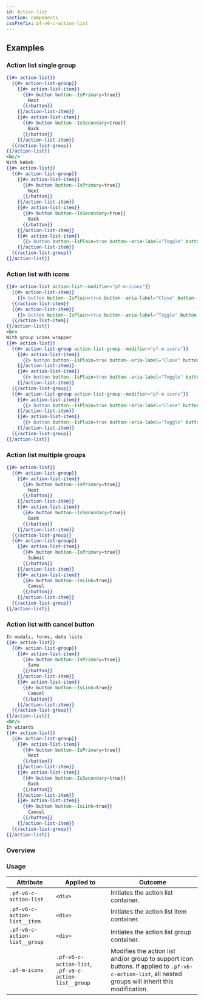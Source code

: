 ```yaml
---
id: Action list
section: components
cssPrefix: pf-v6-c-action-list
---
```


## Examples

### Action list single group

```hbs
{{#> action-list}}
  {{#> action-list-group}}
    {{#> action-list-item}}
      {{#> button button--IsPrimary=true}}
        Next
      {{/button}}
    {{/action-list-item}}
    {{#> action-list-item}}
      {{#> button button--IsSecondary=true}}
        Back
      {{/button}}
    {{/action-list-item}}
  {{/action-list-group}}
{{/action-list}}
<br/>
With kebab
{{#> action-list}}
  {{#> action-list-group}}
    {{#> action-list-item}}
      {{#> button button--IsPrimary=true}}
        Next
      {{/button}}
    {{/action-list-item}}
    {{#> action-list-item}}
      {{#> button button--IsSecondary=true}}
        Back
      {{/button}}
    {{/action-list-item}}
    {{#> action-list-item}}
      {{> button button--IsPlain=true button--aria-label="Toggle" button--IsIcon=true button--icon="ellipsis-v"}}
    {{/action-list-item}}
  {{/action-list-group}}
{{/action-list}}
```

### Action list with icons

```hbs
{{#> action-list action-list--modifier="pf-m-icons"}}
  {{#> action-list-item}}
    {{> button button--IsPlain=true button--aria-label="Close" button--IsIcon=true button--icon="times"}}
  {{/action-list-item}}
  {{#> action-list-item}}
    {{> button button--IsPlain=true button--aria-label="Toggle" button--IsIcon=true button--icon="check"}}
  {{/action-list-item}}
{{/action-list}}
<br>
With group icons wrapper
{{#> action-list}}
  {{#> action-list-group action-list-group--modifier="pf-m-icons"}}
    {{#> action-list-item}}
      {{> button button--IsPlain=true button--aria-label="Close" button--icon="times"}}
    {{/action-list-item}}
    {{#> action-list-item}}
      {{> button button--IsPlain=true button--aria-label="Toggle" button--IsIcon=true button--icon="check"}}
    {{/action-list-item}}
  {{/action-list-group}}
  {{#> action-list-group action-list-group--modifier="pf-m-icons"}}
    {{#> action-list-item}}
      {{> button button--IsPlain=true button--aria-label="Close" button--IsIcon=true button--icon="times"}}
    {{/action-list-item}}
    {{#> action-list-item}}
      {{> button button--IsPlain=true button--aria-label="Toggle" button--IsIcon=true button--icon="check"}}
    {{/action-list-item}}
  {{/action-list-group}}
{{/action-list}}
```

### Action list multiple groups

```hbs
{{#> action-list}}
  {{#> action-list-group}}
    {{#> action-list-item}}
      {{#> button button--IsPrimary=true}}
        Next
      {{/button}}
    {{/action-list-item}}
    {{#> action-list-item}}
      {{#> button button--IsSecondary=true}}
        Back
      {{/button}}
    {{/action-list-item}}
  {{/action-list-group}}
  {{#> action-list-group}}
    {{#> action-list-item}}
      {{#> button button--IsPrimary=true}}
        Submit
      {{/button}}
    {{/action-list-item}}
    {{#> action-list-item}}
      {{#> button button--IsLink=true}}
        Cancel
      {{/button}}
    {{/action-list-item}}
  {{/action-list-group}}
{{/action-list}}
```

### Action list with cancel button

```hbs
In modals, forms, data lists
{{#> action-list}}
  {{#> action-list-group}}
    {{#> action-list-item}}
      {{#> button button--IsPrimary=true}}
        Save
      {{/button}}
    {{/action-list-item}}
    {{#> action-list-item}}
      {{#> button button--IsLink=true}}
        Cancel
      {{/button}}
    {{/action-list-item}}
  {{/action-list-group}}
{{/action-list}}
<br/>
In wizards
{{#> action-list}}
  {{#> action-list-group}}
    {{#> action-list-item}}
      {{#> button button--IsPrimary=true}}
        Next
      {{/button}}
    {{/action-list-item}}
    {{#> action-list-item}}
      {{#> button button--IsSecondary=true}}
        Back
      {{/button}}
    {{/action-list-item}}
    {{#> action-list-item}}
      {{#> button button--IsLink=true}}
        Cancel
      {{/button}}
    {{/action-list-item}}
  {{/action-list-group}}
{{/action-list}}
```

### Overview

### Usage

| Attribute                     | Applied to                                            | Outcome                                                                                                                                                |
| ----------------------------- | ----------------------------------------------------- | ------------------------------------------------------------------------------------------------------------------------------------------------------ |
| `.pf-v6-c-action-list`        | `<div>`                                               | Initiates the action list container.                                                                                                                   |
| `.pf-v6-c-action-list__item`  | `<div>`                                               | Initiates the action list item container.                                                                                                              |
| `.pf-v6-c-action-list__group` | `<div>`                                               | Initiates the action list group container.                                                                                                             |
| `.pf-m-icons`                 | `.pf-v6-c-action-list`, `.pf-v6-c-action-list__group` | Modifies the action list and/or group to support icon buttons. If applied to `.pf-v6-c-action-list`, all nested groups will inherit this modification. |
